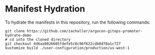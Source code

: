 # Manifest Hydration

To hydrate the manifests in this repository, run the following commands:

```shell
git clone https://github.com/zachaller/argocon-gitops-promoter-hydrate-demo
# cd into the cloned directory
git checkout 4d6aa9026605fdefe5c0c96f622cdb8d78a1c727
kustomize build ./user-configuration/production/us-west-1
```
